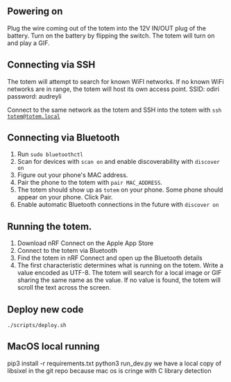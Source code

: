 ## Powering on
Plug the wire coming out of the totem into the 12V IN/OUT plug of the battery. Turn on the battery by flipping the switch. The totem will turn on and play a GIF.

## Connecting via SSH
The totem will attempt to search for known WiFI networks. If no known WiFi networks are in range, the totem will host its own access point.
SSID: odiri
password: audreyli

Connect to the same network as the totem and SSH into the totem with <code>ssh totem@totem.local</code>

## Connecting via Bluetooth
1. Run <code>sudo bluetoothctl</code>
2. Scan for devices with <code>scan on</code> and enable discoverability with <code>discover on</code>
3. Figure out your phone's MAC address.
4. Pair the phone to the totem with <code>pair MAC_ADDRESS</code>. 
5. The totem should show up as <code>totem</code> on your phone. Some phone should appear on your phone. Click Pair.
6. Enable automatic Bluetooth connections in the future with <code>discover on</code>

## Running the totem.
1. Download nRF Connect on the Apple App Store
2. Connect to the totem via Bluetooth
3. Find the totem in nRF Connect and open up the Bluetooth details
4. The first characteristic determines what is running on the totem. Write a value encoded as UTF-8. The totem will search for a local image or GIF sharing the same name as the value. If no value is found, the totem will scroll the text across the screen.

## Deploy new code
`./scripts/deploy.sh`

## MacOS local running
pip3 install -r requirements.txt
python3 run_dev.py
we have a local copy of libsixel in the git repo because mac os is cringe with C library detection
